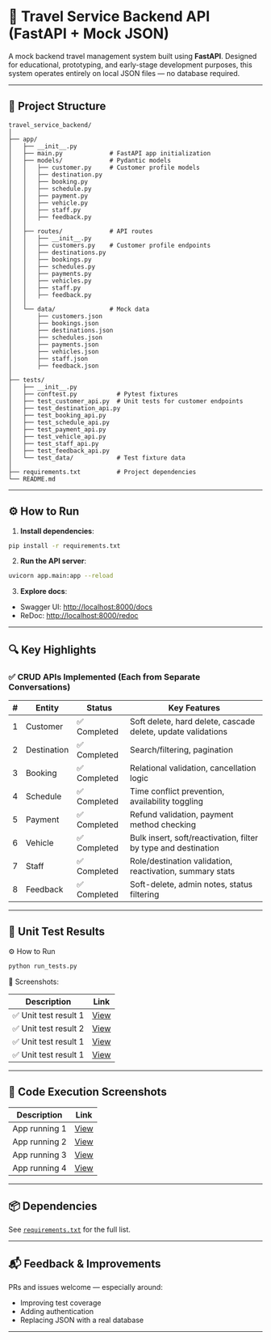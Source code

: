 # 🧭 Travel Service Backend API (FastAPI + Mock JSON)

A mock backend travel management system built using **FastAPI**. Designed for educational, prototyping, and early-stage development purposes, this system operates entirely on local JSON files — no database required.

---

## 📁 Project Structure

```
travel_service_backend/
│
├── app/
│   ├── __init__.py
│   ├── main.py             # FastAPI app initialization
│   ├── models/             # Pydantic models
│   │   ├── customer.py     # Customer profile models
│   │   ├── destination.py
│   │   ├── booking.py
│   │   ├── schedule.py
│   │   ├── payment.py
│   │   ├── vehicle.py
│   │   ├── staff.py
│   │   ├── feedback.py
│   │
│   ├── routes/             # API routes
│   │   ├── __init__.py
│   │   ├── customers.py    # Customer profile endpoints
│   │   ├── destinations.py
│   │   ├── bookings.py
│   │   ├── schedules.py
│   │   ├── payments.py
│   │   ├── vehicles.py
│   │   ├── staff.py
│   │   ├── feedback.py
│   │
│   └── data/               # Mock data
│       ├── customers.json
│       ├── bookings.json
│       ├── destinations.json
│       ├── schedules.json
│       ├── payments.json
│       ├── vehicles.json
│       ├── staff.json
│       ├── feedback.json
│
├── tests/
│   ├── __init__.py
│   ├── conftest.py           # Pytest fixtures
│   ├── test_customer_api.py  # Unit tests for customer endpoints
│   ├── test_destination_api.py
│   ├── test_booking_api.py
│   ├── test_schedule_api.py
│   ├── test_payment_api.py
│   ├── test_vehicle_api.py
│   ├── test_staff_api.py
│   ├── test_feedback_api.py
│   └── test_data/            # Test fixture data
│
├── requirements.txt          # Project dependencies
└── README.md
```

---

## ⚙️ How to Run

1. **Install dependencies**:

```bash
pip install -r requirements.txt
```

2. **Run the API server**:

```bash
uvicorn app.main:app --reload
```

3. **Explore docs**:

* Swagger UI: [http://localhost:8000/docs](http://localhost:8000/docs)
* ReDoc: [http://localhost:8000/redoc](http://localhost:8000/redoc)

---

## 🔍 Key Highlights

### ✅ CRUD APIs Implemented (Each from Separate Conversations)

| # | Entity      | Status      | Key Features                                                   |
| - | ----------- | ----------- | -------------------------------------------------------------- |
| 1 | Customer    | ✅ Completed | Soft delete, hard delete, cascade delete, update validations   |
| 2 | Destination | ✅ Completed | Search/filtering, pagination                                   |
| 3 | Booking     | ✅ Completed | Relational validation, cancellation logic                      |
| 4 | Schedule    | ✅ Completed | Time conflict prevention, availability toggling                |
| 5 | Payment     | ✅ Completed | Refund validation, payment method checking                     |
| 6 | Vehicle     | ✅ Completed | Bulk insert, soft/reactivation, filter by type and destination |
| 7 | Staff       | ✅ Completed | Role/destination validation, reactivation, summary stats       |
| 8 | Feedback    | ✅ Completed | Soft-delete, admin notes, status filtering                     |

---

## 🧪 Unit Test Results
⚙️ How to Run

```bash
python run_tests.py 
```

📸 Screenshots:

| Description          | Link                                                                                          |
| -------------------- | --------------------------------------------------------------------------------------------- |
| ✅ Unit test result 1 | [View](https://drive.google.com/file/d/124hb2BF6CxIzBxKzcAs8c8RdarwYrifu/view?usp=drive_link) |
| ✅ Unit test result 2 | [View](https://drive.google.com/file/d/1jgJDvkiMBQJWsLQ2WDwTRjq7OGR4H405/view?usp=drive_link) |
| ✅ Unit test result 1 | [View](https://drive.google.com/file/d/1372gpy3erpJxuy2pKelKyLmTQKwCIwsu/view?usp=drive_link) |
| ✅ Unit test result 1 | [View](https://drive.google.com/file/d/1Gt8nPOX5DWE4tc03HFCJzpVnFheQNFtY/view?usp=drive_link) |

---

## 🚀 Code Execution Screenshots

| Description   | Link                                                                                          |
| ------------- | --------------------------------------------------------------------------------------------- |
| App running 1 | [View](https://drive.google.com/file/d/1UXcjBJBxMaM1VE_EFvjoP5T9-dScxwE-/view?usp=drive_link) |
| App running 2 | [View](https://drive.google.com/file/d/1lyFMQhh-m4H5LILV4TBy7wRhfLJYIFnl/view?usp=drive_link) |
| App running 3 | [View](https://drive.google.com/file/d/1p2i3jpHPAt57y52g-9bVK3LEeHUkHT4P/view?usp=drive_link) |
| App running 4 | [View](https://drive.google.com/file/d/1EUUHl2j7c1hD2RUbCSIHCG8VZh5NyuVw/view?usp=drive_link) |

---

## 📦 Dependencies

See [`requirements.txt`](./requirements.txt) for the full list.

---

## 📬 Feedback & Improvements

PRs and issues welcome — especially around:

* Improving test coverage
* Adding authentication
* Replacing JSON with a real database

---

